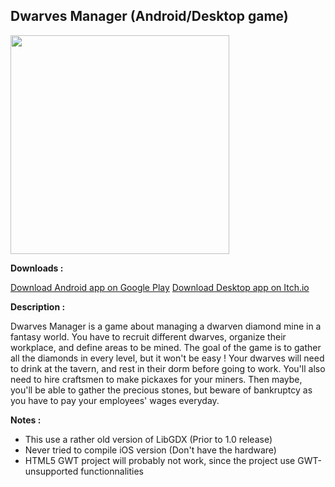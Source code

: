 Dwarves Manager (Android/Desktop game)
--------------------------------------

<a href="url"><img src="http://imagizer.imageshack.us/a/img198/1917/pmrx.png" align="center" height="350"></a>

**Downloads :**

[Download Android app on Google Play](https://play.google.com/store/apps/details?id=enibdevlab.dwarves&hl=en)
[Download Desktop app on Itch.io](http://khopa.itch.io/dwarves-manager)


**Description :**

Dwarves Manager is a game about managing a dwarven diamond mine in a fantasy world. 
You have to recruit different dwarves, organize their workplace, and define areas to be mined.
The goal of the game is to gather all the diamonds in every level, but it won't be easy ! Your dwarves will need to drink at the tavern, and rest in their dorm before going to work. You'll also need to hire craftsmen to make pickaxes for your miners. Then maybe, you'll be able to gather the precious stones, but beware of bankruptcy as you have to pay your employees' wages everyday.

**Notes :** 

- This use a rather old version of LibGDX (Prior to 1.0 release)
- Never tried to compile iOS version (Don't have the hardware)
- HTML5 GWT project will probably not work, since the project use GWT-unsupported functionnalities



